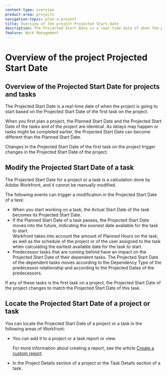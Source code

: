 ```yaml
---
content-type: overview
product-area: projects
navigation-topic: plan-a-project
title: Overview of the project Projected Start Date
description: The Projected Start Date is a real-time date of when the project is going to start based on the Projected Start Date of the first task on the project.
feature: Work Management
---
```


# Overview of the project Projected Start Date

## Overview of the Projected Start Date for projects and tasks

The Projected Start Date is a real-time date of when the project is going to start based on the Projected Start Date of the first task on the project.&nbsp;

When you first plan a project, the Planned Start Date and the Projected Start Date of the tasks and of the project are identical. As delays may happen or tasks might be completed earlier, the Projected Start Date can become different than the Planned Start Date.&nbsp;

Changes in the Projected Start Date of the first task on the project trigger changes in the Projected Start Date of the project.&nbsp;

## Modify the Projected Start Date of a task

The Projected Start Date for a project or a task is a calculation done by Adobe Workfront, and it cannot be manually modified.&nbsp;

The following events can trigger a modification in the Projected Start Date of a task:

* When you start working on a task, the Actual Start Date of the task becomes its Projected Start Date.
* If the Planned Start Date of a task passes, the Projected Start Date moves into the future, indicating the soonest date available for the task to start.  
  Workfront takes into account the amount of Planned Hours on the task, as well as the schedule of the project or of the user assigned to the task when calculating the earliest available date for the task to start.&nbsp;
* Predecessor tasks that are running behind have an impact on the Projected Start Date of their dependent tasks. The Projected Start Date of the dependent tasks moves according to the Dependency Type of the predecessor relationship and according to the Projected Dates of the predecessors.&nbsp;

If any of these tasks is the first task on a project, the Projected Start Date of the project changes to match the Projected Start Date of this task.&nbsp;

## Locate the Projected Start Date of a project or task

You can locate the Projected Start Date of a project or a task in the following areas of Workfront:

* You can add it to a project or a task report or view.

  For more information about creating a report, see the article [Create a custom report](../../../reports-and-dashboards/reports/creating-and-managing-reports/create-custom-report.md).

* In the Project&nbsp;Details section of a project or the Task&nbsp;Details section of a task.

